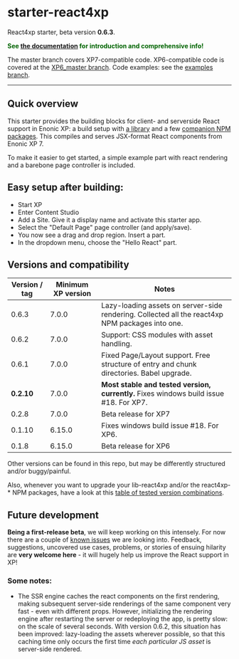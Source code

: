 # starter-react4xp

React4xp starter, beta version **0.6.3**.

<strong style="color:darkgreen">See [the documentation](https://developer.enonic.com/templates/react4xp) for introduction and comprehensive info!</strong>

The master branch covers XP7-compatible code. XP6-compatible code is covered at the [XP6_master branch](https://github.com/enonic/starter-react4xp/tree/XP6_master). Code examples: see the [examples branch](https://github.com/enonic/starter-react4xp/tree/examples).

---

## Quick overview

This starter provides the building blocks for client- and serverside React support in Enonic XP: a build setup with [a library](https://github.com/enonic/lib-react4xp) and a few [companion NPM packages](https://github.com/enonic/lib-react4xp#npm-package-overview). This compiles and serves JSX-format React components from Enonic XP 7.

To make it easier to get started, a simple example part with react rendering and a barebone page controller is included. 

## Easy setup after building: 

- Start XP
- Enter Content Studio
- Add a Site. Give it a display name and activate this starter app. 
- Select the "Default Page" page controller (and apply/save).
- You now see a drag and drop region. Insert a part.
- In the dropdown menu, choose the "Hello React" part.


## Versions and compatibility

| Version / tag    | Minimum XP version | Notes |
| ---------------- | ---------- | --------------|
| 0.6.3            | 7.0.0  | Lazy-loading assets on server-side rendering. Collected all the react4xp NPM packages into one. |
| 0.6.2            | 7.0.0  | Support: CSS modules with asset handling.  |
| 0.6.1            | 7.0.0  | Fixed Page/Layout support. Free structure of entry and chunk directories. Babel upgrade.  |
| **0.2.10**           | 7.0.0  | **Most stable and tested version, currently.** Fixes windows build issue #18. For XP7. |
| 0.2.8            | 7.0.0  | Beta release for XP7 |
| 0.1.10           | 6.15.0 | Fixes windows build issue #18. For XP6. |
| 0.1.8            | 6.15.0 | Beta release for XP6 |

Other versions can be found in this repo, but may be differently structured and/or buggy/painful.

Also, whenever you want to upgrade your lib-react4xp and/or the react4xp-* NPM packages, have a look at this [table of tested version combinations](https://github.com/enonic/lib-react4xp#version-and-compatibility).

## Future development

**Being a first-release beta**, we will keep working on this intensely. For now there are a couple of [known issues](https://github.com/enonic/lib-react4xp/issues) we are looking into. Feedback, suggestions, uncovered use cases, problems, or stories of ensuing hilarity are **very welcome here** - it will hugely help us improve the React support in XP!

### Some notes:
  - The SSR engine caches the react components on the first rendering, making subsequent server-side renderings of the same component very fast - even with different props. However, initializing the rendering engine after restarting the server or redeploying the app, is pretty slow: on the scale of several seconds. With version 0.6.2, this situation has been improved: lazy-loading the assets wherever possible, so that this caching time only occurs the first time _each particular JS asset_ is server-side rendered.
